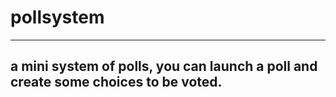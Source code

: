 # pollsystem
--------------
## a mini system of polls, you can launch a poll and create some choices to be voted.
